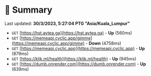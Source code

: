 # 📖 Summary
Last updated: **30/3/2023, 5:27:04 PTG "Asia/Kuala_Lumpur"**

- `GET` [https://hst.aytea.ga](https://hst.aytea.ga) - **Up** (560ms)
- `GET` [https://memeapi.cyclic.app/gimme](https://memeapi.cyclic.app/gimme) - **Down** (4758ms)
- `GET` [https://memeapi.cyclic.app](https://memeapi.cyclic.app) - **Up** (879ms)
- `GET` [https://klik.ml/health](https://klik.ml/health) - **Up** (945ms)
- `GET` [https://dumb.onrender.com](https://dumb.onrender.com) - **Up** (639ms)
